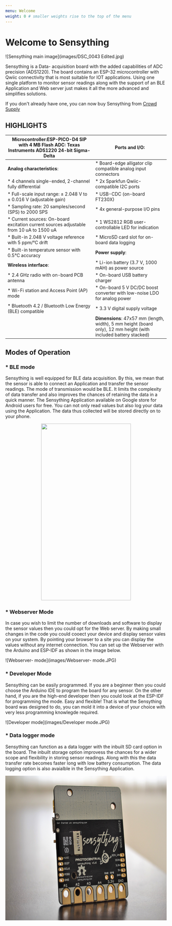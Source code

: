 ```yaml
---
menu: Welcome
weight: 0 # smaller weights rise to the top of the menu
---
```


# Welcome to Sensything

![Sensything main image](images/DSC_0043 Edited.jpg)

Sensything is a Data- acquisition board with the added capabilities of ADC precision (ADS1220). The board contains an ESP-32 microcontroller with Qwiic connectivity that is most suitable for IOT applications. Using one single platform to monitor sensor readings along with the support of an BLE Application and Web server just makes it all the more advanced and simplifies solutions.

If you don't already have one, you can now buy Sensything from [Crowd Supply](https://www.crowdsupply.com/protocentral/sensything)

## HIGHLIGHTS

|**Microcontroller**:ESP-PICO-D4 SIP with 4 MB Flash **ADC**: Texas Instruments ADS1220 24-bit Sigma-Delta |**Ports and I/O**:                                                                                                   |
|---------------------------------------------------------------------------------------------------|------------------------------------------------------------------------------------------------------------------|
|**Analog characteristics**:                                                                           |* Board-edge alligator clip compatible analog input connectors                                                     |
|* 4 channels single-ended, 2-channel fully differential                                             |* 2x Sparkfun Qwiic-compatible I2C ports                                                                           |
|* Full-scale input range: ± 2.048 V to ± 0.016 V (adjustable gain)                                  |* USB-CDC (on-board FT230X)                                                                                        |
|* Sampling rate: 20 samples/second (SPS) to 2000 SPS                                                |* 4x general-purpose I/O pins                                                                                      |
|* Current sources: On-board excitation current sources adjustable from 10 uA to 1500 uA             |* 1 WS2812 RGB user-controllable LED for indication                                                                |
|* Built-in 2.048 V voltage reference with 5 ppm/°C drift                                            |* MicroSD card slot for on-board data logging                                                                      |
|* Built-in temperature sensor with 0.5°C accuracy                                                   |**Power supply**:                                                                                                    |
|**Wireless interface**:                                                                               |* Li-ion battery (3.7 V, 1000 mAH) as power source                                                                 |
|* 2.4 GHz radio with on-board PCB antenna                                                           |* On-board USB battery charger                                                                                     |
|* Wi-Fi station and Access Point (AP) mode                                                          |* On-board 5 V DC/DC boost converter with low-noise LDO for analog power                                           |
|* Bluetooth 4.2 / Bluetooth Low Energy (BLE) compatible                                             |* 3.3 V digital supply voltage                                                                                     |
|                                                                                                   |**Dimensions**: 47x57 mm (length, width), 5 mm height (board only), 12 mm height (with      included battery stacked) |
## Modes of Operation

### * BLE mode 

Sensything is well equipped for BLE data acquisition. By this, we mean that the sensor is able to connect an Application and transfer the sensor readings. The mode of transmission would be BLE. It limits the complexity of data transfer and also improves the chances of retaining the data in a quick manner. The Sensything Application available on Google store for Android users for free. You can not only read values but also log your data using the Application. The data thus collected will be stored directly on to your phone.

 <p align="center">   <img width="280" height="550" src="images/sensything_app_2.png"> </p>
 
### * Webserver Mode

In case you wish to limit the number of downloads and software to display the sensor values then you could opt for the Web server. By making small changes in the code you could cooect your device and display sensor vales on your system. By pointing your browser to a site you can display the values without any internet connection. You can set up the Webserver with the Arduino and ESP-IDF as shown in the image below.

![Webserver- mode](images/Webserver- mode.JPG)

### * Developer Mode

Sensything can be easily programmed. If you are a beginner then you could choose the Arduino IDE to program the board for any sensor. On the other hand, if you are the high-end developer then you could look at the ESP-IDF for programming the mode. Easy and flexible! That is what the Sensything board was designed to do, you can mold it into a device of your choice with very less programming knowlegde required.

![Developer mode](images/Developer mode.JPG)

### * Data logger mode

Sensything can function as a data logger with the inbuilt SD card option in the board. The inbuilt storage option improvess the chances for a wider scope and flexibility in storing sensor readings. Along with this the data transfer rate becomes faster long with low battery consumption. The data logging option is also avaialble in the Sensything Application.

 <p align="center">   <img width="650" height="450" src="images/DSC_0137- Data log.jpg"> </p>
   



